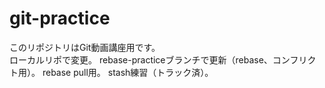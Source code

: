 # git-practice
このリポジトリはGit動画講座用です。  
ローカルリポで変更。
rebase-practiceブランチで更新（rebase、コンフリクト用）。
rebase pull用。
stash練習（トラック済）。
